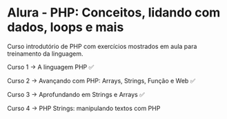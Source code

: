 # Alura - PHP: Conceitos, lidando com dados, loops e mais

Curso introdutório de PHP com exercícios mostrados em aula para treinamento da linguagem.

Curso 1 -> A linguagem PHP ✅

Curso 2 -> Avançando com PHP: Arrays, Strings, Função e Web ✅

Curso 3 -> Aprofundando em Strings e Arrays ✅

Curso 4 -> PHP Strings: manipulando textos com PHP


